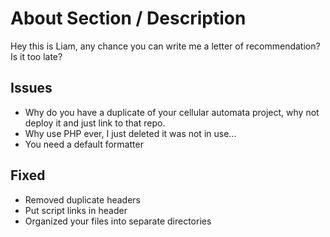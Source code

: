# About Section / Description

Hey this is Liam, any chance you can write me a letter of recommendation?
Is it too late? 
## Issues
- Why do you have a duplicate of your cellular automata project, why not deploy it and just link to that repo.
- Why use PHP ever, I just deleted it was not in use...
- You need a default formatter

## Fixed
- Removed duplicate headers
- Put script links in header
- Organized your files into separate directories

